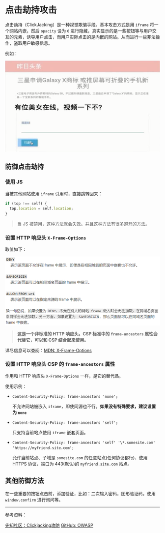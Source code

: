 # 点击劫持攻击

点击劫持（ClickJacking）是一种视觉欺骗手段。基本攻击方式是用 `iframe` 将一个网站内嵌，然后 `opacity` 设为 `0` 进行隐藏，真实显示的是一些按钮等与用户交互的元素，诱导用户点击，而用户实际点击的是内嵌的网站。从而进行一些非法操作，盗取用户敏感信息。

例如：

![](./imgs/click_hijack.png)

## 防御点击劫持

### 使用 JS

当被其他网站使用 `iframe` 引用时，直接跳转回来：

``` js
if (top !== self) {
  top.location = self.location;
}
```

> 当 JS 被禁用，这种方法就会失效。并且这种方法有很多避开的方法。

### 设置 HTTP 响应头 `X-Frame-Options`

取值如下：

![](./imgs/x-frame-options.png)

> **这是一个非标准的 HTTP 响应头。CSP 标准中的 `frame-ancestors` 属性会代替它，可以和 CSP 结合起来使用。**

详尽信息可以查阅：[MDN: X-Frame-Options](https://developer.mozilla.org/zh-CN/docs/Web/HTTP/X-Frame-Options)

### 设置 HTTP 响应头 CSP 的 `frame-ancestors` 属性

作用和 HTTP 响应头 `X-Frame-Options` 一样，是它的替代品。

使用示例：

- `Content-Security-Policy: frame-ancestors 'none';`

  不允许网站被嵌入 `iframe`，即使同源也不行。**如果没有特殊要求，建议设置为 `none`**

- `Content-Security-Policy: frame-ancestors 'self';`

  只支持当前站点使用 `iframe` 嵌套页面。

- `Content-Security-Policy: frame-ancestors 'self' '\*.somesite.com' 'https://myfriend.site.com';`

  允许当前站点、子域是 `somesite.com` 的任意站点(任何协议都行)、使用 HTTPS 协议，端口为 443(默认)的 `myfriend.site.com` 站点。

## 其他防御方法

在一些重要的按钮点击前，添加验证，比如：二次输入密码，图形验证码，使用 `window.confirm` 进行询问等。

---

参考资料：

[先知社区：Clickjacking攻防](https://xz.aliyun.com/t/2179)
[GitHub: OWASP](https://github.com/OWASP/CheatSheetSeries/blob/master/cheatsheets/Clickjacking_Defense_Cheat_Sheet.md)